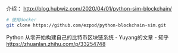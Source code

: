 介绍： http://blog.hubwiz.com/2020/04/01/python-sim-blockchain/

```sh
# 使用docker
git clone https://github.com/ezpod/python-blockchain-sim.git
```

Python 从零开始构建自己的比特币区块链系统 - Yuyang的文章 - 知乎 https://zhuanlan.zhihu.com/p/33254748